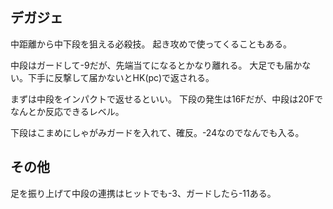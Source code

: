 ## デガジェ

中距離から中下段を狙える必殺技。
起き攻めで使ってくることもある。

中段はガードして-9だが、先端当てになるとかなり離れる。
大足でも届かない。下手に反撃して届かないとHK(pc)で返される。

まずは中段をインパクトで返せるといい。
下段の発生は16Fだが、中段は20Fでなんとか反応できるレベル。

下段はこまめにしゃがみガードを入れて、確反。-24なのでなんでも入る。

## その他

足を振り上げて中段の連携はヒットでも-3、ガードしたら-11ある。
